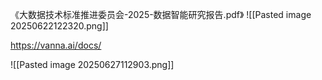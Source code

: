 《大数据技术标准推进委员会-2025-数据智能研究报告.pdf》
![[Pasted image 20250622122320.png]]

https://vanna.ai/docs/

![[Pasted image 20250627112903.png]]

